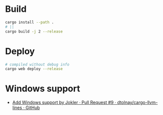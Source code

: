 # Build

```bash
cargo install --path .
# ||
cargo build -j 2 --release
```

# Deploy

```bash
# compiled without debug info
cargo web deploy --release
```

# Windows support

- [Add Windows support by Jokler · Pull Request \#9 · dtolnay/cargo\-llvm\-lines · GitHub](https://github.com/dtolnay/cargo-llvm-lines/pull/9/files)
